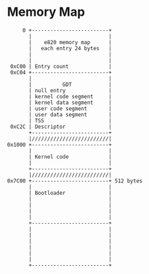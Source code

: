 # Memory Map
         0 +-------------------------+
           |                         |
           |    e820 memory map      |
           |   each entry 24 bytes   |
           |                         |
           |                         |
     0xC00 | Entry count             |
     0xC04 +-------------------------+
           |                         |
           |          GDT            |
           | null entry              |
           | kernel code segment     |
           | kernel data segment     |
           | user code segment       |
           | user data segment       |
           | TSS                     |
     0xC2C | Descriptor              |
           +-------------------------+
           |/////////////////////////|
    0x1000 +-------------------------+
           |                         |
           | Kernel code             |
           |                         |
           +-------------------------+
           |/////////////////////////|
    0x7C00 +-------------------------+ 512 bytes
           |                         |
           | Bootloader              |
           |                         |
           |                         |
           |                         |
           |                         |
           +-------------------------+
           |                         |
           |                         |
           |                         |
           |                         |
           |                         |
           |                         |
           +-------------------------+
